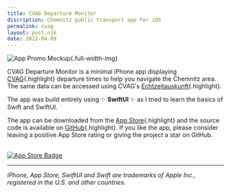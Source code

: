 ```yaml
---
title: CVAG Departure Monitor
discription: Chemnitz public transport app for iOS
permalink: cvag
layout: post.njk
date: 2022-04-09
---
```

![App Promo Mockup](/img/cvag_mockup.webp){.full-width-img}

CVAG Departure Monitor is a minimal iPhone app displaying [CVAG](https://www.cvag.de/){.highlight} departure times to help you navigate the Chemnitz area. The same data can be accessed using CVAG's [Echtzeitauskunft](https://www.cvag.de/de/Fahrplan/Echtzeitauskunft_5779.html){.highlight}.

The app was build entirely using ✨ **SwiftUI** ✨ as I tried to learn the basics of Swift and SwiftUI.

The app can be downloaded from the [App Store](https://apps.apple.com/app/cvag/id1298198933){.highlight} and the source code is available on [GitHub](https://github.com/thealpa/CVAG){.highlight}. If you like the app, please consider leaving a positive App Store rating or giving the project a star on GitHub.<br/><br/>

[![App Store Badge](/img/download_on_the_app_store_badge.webp)](https://apps.apple.com/app/cvag/id1298198933)

---

*iPhone, App Store, SwiftUI and Swift are trademarks of Apple Inc., registered in the U.S. and other countries.*